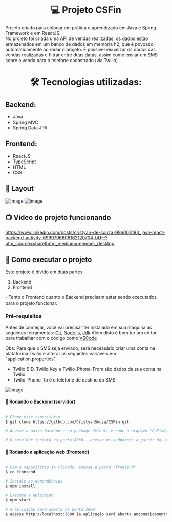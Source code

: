 <h1 align="center"> 💻 Projeto CSFin </h1>

<p>Projeto criado para colocar em prática o aprendizado em Java e Spring Framework e em ReactJS.<br>
No projeto foi criada uma API de vendas realizadas, os dados estão armazenados em um banco de dados em memória h2, que é povoado automaticamente ao rodar o projeto.
É possível visualizar os dados das vendas realizadas e filtrar entre duas datas, assim como enviar um SMS sobre a venda para o telefone cadastrado (via Twilio)
</p>

<h1 align="center"> 🛠 Tecnologias utilizadas: </h1>

<h2> Backend: </h2>

- Java
- Spring MVC
- Spring Data JPA

<h2> Frontend: </h2>

- ReactJS
- TypeScript
- HTML
- CSS

## 🎨 Layout



![image](https://user-images.githubusercontent.com/104795862/208689892-a3c45cb6-f675-4695-853d-6fede654e8c9.png)
![image](https://user-images.githubusercontent.com/104795862/208689989-5ca5fef1-efc1-44b4-bef4-a4247b7ee4af.png)



## 📺 Vídeo do projeto funcionando


https://www.linkedin.com/posts/cristyan-de-souza-99a003183_java-react-backend-activity-6999796606162120704-bU--?utm_source=share&utm_medium=member_desktop


## 🚀 Como executar o projeto

Este projeto é divido em duas partes:
1. Backend 
2. Frontend


💡Tanto o Frontend quanto o Backend precisam estar sendo executados para o projeto funcionar.

### Pré-requisitos

Antes de começar, você vai precisar ter instalado em sua máquina as seguintes ferramentas:
[Git](https://git-scm.com), [Node.js](https://nodejs.org/en/), [Jdk](https://www.oracle.com/eg/java/technologies/downloads/)
Além disto é bom ter um editor para trabalhar com o código como [VSCode](https://code.visualstudio.com/)

Obs: Para que o SMS seja enviado, será necessário criar uma conta na plataforma Twilio e alterar as seguintes variáveis em "application.properties".

- Twilio SID, Twilio Key e Twilio_Phone_From são dados de sua conta na Twilio
- Twilio_Phone_To é o telefone de destino do SMS

![image](https://user-images.githubusercontent.com/104795862/208692585-7f1de4d5-fedb-442b-a727-33eed7fe67c2.png)


#### 🎲 Rodando o Backend (servidor)

```bash

# Clone este repositório
$ git clone https://github.com/CristyanSouza/CSFin.git

# Acesse a pasta backend e no package default e rode o arquivo "CsFinApplication.java"

# O servidor inciará na porta:8080 - acesse os endpoints a partir da url http://localhost:8080 

```

#### 🧭 Rodando a aplicação web (Frontend)

```bash

# Com o repositório ja clonado, acesse a pasta "frontend"
$ cd frontend

# Instale as dependências
$ npm install

# Execute a aplicação
$ npm start

# A aplicação será aberta na porta:3000
$ acesse http://localhost:3000 (a aplicação será aberta automaticamente ao executar o código npm start)






